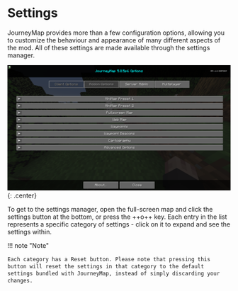 # **Settings**

JourneyMap provides more than a few configuration options, allowing you to customize the behaviour and appearance of many different aspects of the mod. All of these settings are made available through the settings manager.

![Overview](../../img/settings/client/overview.png){: .center}

To get to the settings manager, open the full-screen map and click the settings button at the bottom, or press the ++o++ key. Each entry in the list represents a specific category of settings - click on it to expand and see the settings within.

!!! note "Note"

    Each category has a Reset button. Please note that pressing this button will reset the settings in that category to the default settings bundled with JourneyMap, instead of simply discarding your changes.
